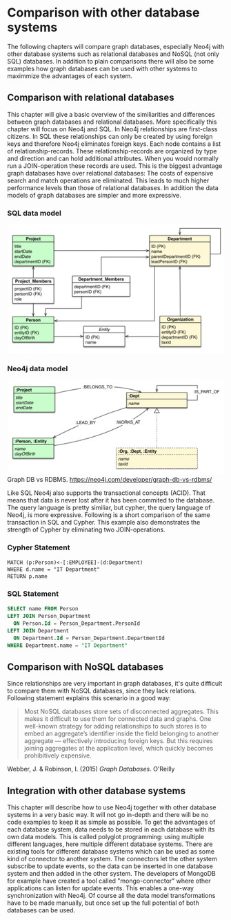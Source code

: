 # Comparison with other database systems
The following chapters will compare graph databases, especially Neo4j with other database systems such as relational databases and NoSQL (not only SQL) databases. In addition to plain comparisons there will also be some examples how graph databases can be used with other systems to maximmize the advantages of each system.
## Comparison with relational databases
This chapter will give a basic overview of the similiarities and differences between graph databases and relational databases. More specifically this chapter will focus on Neo4j and SQL. 
In Neo4j relationships are first-class citizens. In SQL these relationships can only be created by using foreign keys and therefore Neo4j eliminates foreign keys. Each node contains a list of relationship-records. These relationship-records are organized by type and direction and can hold additional attributes. When you would normally run a JOIN-operation these records are used. This is the biggest advantage graph databases have over relational databases: The costs of expensive search and match operations are eliminated.
This leads to much higher performance levels than those of relational databases.
In addition the data models of graph databases are simpler and more expressive.
### SQL data model
![sql data model](/paper/images/organization_relational.png)
### Neo4j data model
![Neo4j data model](/paper/images/organization_graph.png)
Graph DB vs RDBMS. https://neo4j.com/developer/graph-db-vs-rdbms/

Like SQL Neo4j also supports the transactional concepts (ACID). That means that data is never lost after it has been commited to the database.
The query language is pretty similiar, but cypher, the query language of Neo4j, is more expressive.
Following is a short comparison of the same transaction in SQL and Cypher. This example also demonstrates the strength of Cypher by eliminating two JOIN-operations.
### Cypher Statement
```Cypher
MATCH (p:Person)<-[:EMPLOYEE]-(d:Department)
WHERE d.name = "IT Department"
RETURN p.name
```
### SQL Statement
```SQL
SELECT name FROM Person
LEFT JOIN Person_Department
  ON Person.Id = Person_Department.PersonId
LEFT JOIN Department
  ON Department.Id = Person_Department.DepartmentId
WHERE Department.name = "IT Department"
```
## Comparison with NoSQL databases
Since relationships are very important in graph databases, it's quite difficult to compare them with NoSQL databases, since they lack relations. Following statement explains this scenario in a good way:
>Most NoSQL databases store sets of disconnected aggregates. This makes it difficult to use them for connected data and graphs.
>One well-known strategy for adding relationships to such stores is to embed an aggregate’s identifier inside the field belonging to another aggregate — effectively introducing foreign keys.
>But this requires joining aggregates at the application level, which quickly becomes prohibitively expensive.

Webber, J. & Robinson, I. (2015) *Graph Databases*. O'Reilly
## Integration with other database systems
This chapter will describe how to use Neo4j together with other database systems in a very basic way. It will not go in-depth and there will be no code examples to keep it as simple as possible.
To get the advantages of each database system, data needs to be stored in each database with its own data models. This is called polyglot programming: using multiple different languages, here multiple different database systems. There are existing tools for different database systems which can be used as some kind of connector to another system. The connectors let the other system subscribe to update events, so the data can be inserted in one database system and then added in the other system. The developers of MongoDB for example have created a tool called "mongo-connector" where other applications can listen for update events. This enables a one-way synchronization with Neo4j. Of course all the data model transformations have to be made manually, but once set up the full potential of both databases can be used.

